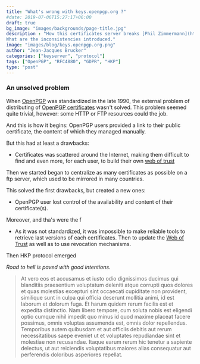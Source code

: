 ```yaml
---
title: "What's wrong with keys.openpgp.org ?"
#date: 2019-07-06T15:27:17+06:00
draft: true
bg_image: "images/backgrounds/page-title.jpg"
description : "How this certificates server breaks [Phil Zimmermann](https://en.wikipedia.org/wiki/Phil_Zimmermann)'s vision.\
What are the inconsistencies introduced."
image: "images/blog/keys.openpgp.org.png"
author: "Jean-Jacques Brucker"
categories: ["keyserver", "protocol"]
tags: ["OpenPGP", "RFC4880", "GDPR", "HKP"]
type: "post"
---
```



### An unsolved problem

When [OpenPGP](https://tools.ietf.org/html/rfc4880) was standardized in the late 1990, the external problem of distributing of [OpenPGP certificates](https://dept-info.labri.fr/~guermouc/SR/SR/cours/cours4.pdf) wasn't solved.
This problem seemed quite trivial, however: some HTTP or FTP resources could the job.

And this is how it begins: OpenPGP users provided a link to their public certificate, the content of which they managed manually.

But this had at least a drawbacks:

* Certificates was scattered around the Internet, making them difficult to
  find and even more, for each user, to build their own [web of trust]()

Then we started began to centralize as many certificates as possible on a ftp server, which
used to be mirrored in many countries.

This solved the first drawbacks, but created a new ones:

* OpenPGP user lost control of the availability and content of their certificate(s).

Moreover, and tha's were the f

* As it was not standardized, it was impossible to make reliable tools to retrieve last
  versions of each certificates. Then to update the [Web of Trust]() as well as
  to use revocation mechanisms.


Then HKP protocol emerged

*Road to hell is paved with good intentions.*

> At vero eos et accusamus et iusto odio dignissimos ducimus qui blanditiis praesentium voluptatum deleniti atque corrupti quos dolores et quas molestias excepturi sint occaecati cupiditate non provident, similique sunt in culpa qui officia deserunt mollitia animi, id est laborum et dolorum fuga. Et harum quidem rerum facilis est et expedita distinctio. Nam libero tempore, cum soluta nobis est eligendi optio cumque nihil impedit quo minus id quod maxime placeat facere possimus, omnis voluptas assumenda est, omnis dolor repellendus. Temporibus autem quibusdam et aut officiis debitis aut rerum necessitatibus saepe eveniet ut et voluptates repudiandae sint et molestiae non recusandae. Itaque earum rerum hic tenetur a sapiente delectus, ut aut reiciendis voluptatibus maiores alias consequatur aut perferendis doloribus asperiores repellat.
